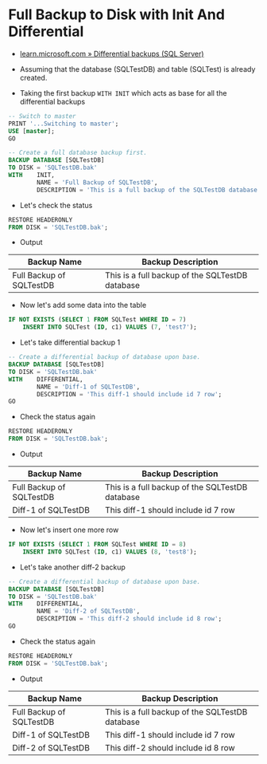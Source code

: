 # Full Backup to Disk with Init And Differential

- [learn.microsoft.com » Differential backups (SQL Server)](https://learn.microsoft.com/en-us/sql/relational-databases/backup-restore/differential-backups-sql-server?view=sql-server-ver16)

- Assuming that the database (SQLTestDB) and table (SQLTest) is already created.

- Taking the first backup `WITH INIT` which acts as base for all the differential backups

```sql
-- Switch to master
PRINT '...Switching to master';
USE [master];
GO

-- Create a full database backup first.  
BACKUP DATABASE [SQLTestDB]
TO DISK = 'SQLTestDB.bak'
WITH    INIT,
        NAME = 'Full Backup of SQLTestDB',
        DESCRIPTION = 'This is a full backup of the SQLTestDB database';
```

- Let's check the status

```sql
RESTORE HEADERONLY 
FROM DISK = 'SQLTestDB.bak';
```

- Output

| Backup Name           | Backup Description                                 |
|-----------------------|----------------------------------------------------|
| Full Backup of SQLTestDB | This is a full backup of the SQLTestDB database |

- Now let's add some data into the table

```sql
IF NOT EXISTS (SELECT 1 FROM SQLTest WHERE ID = 7)
    INSERT INTO SQLTest (ID, c1) VALUES (7, 'test7');
```

- Let's take differential backup 1

```sql
-- Create a differential backup of database upon base.  
BACKUP DATABASE [SQLTestDB]
TO DISK = 'SQLTestDB.bak'
WITH    DIFFERENTIAL,
        NAME = 'Diff-1 of SQLTestDB',
        DESCRIPTION = 'This diff-1 should include id 7 row';
GO
```

- Check the status again

```sql
RESTORE HEADERONLY 
FROM DISK = 'SQLTestDB.bak';
```

- Output

| Backup Name              | Backup Description                                       |
|--------------------------|----------------------------------------------------------|
| Full Backup of SQLTestDB | This is a full backup of the SQLTestDB database          |
| Diff-1 of SQLTestDB      | This diff-1 should include id 7 row                      |

- Now let's insert one more row

```sql
IF NOT EXISTS (SELECT 1 FROM SQLTest WHERE ID = 8)
    INSERT INTO SQLTest (ID, c1) VALUES (8, 'test8');
```

- Let's take another diff-2 backup

```sql
-- Create a differential backup of database upon base.  
BACKUP DATABASE [SQLTestDB]
TO DISK = 'SQLTestDB.bak'
WITH    DIFFERENTIAL,
        NAME = 'Diff-2 of SQLTestDB',
        DESCRIPTION = 'This diff-2 should include id 8 row';
GO
```

- Check the status again

```sql
RESTORE HEADERONLY 
FROM DISK = 'SQLTestDB.bak';
```

- Output

| Backup Name              | Backup Description                                       |
|--------------------------|----------------------------------------------------------|
| Full Backup of SQLTestDB | This is a full backup of the SQLTestDB database          |
| Diff-1 of SQLTestDB      | This diff-1 should include id 7 row                      |
| Diff-2 of SQLTestDB      | This diff-2 should include id 8 row                      |
